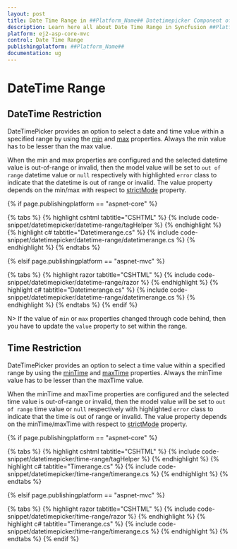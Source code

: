```yaml
---
layout: post
title: Date Time Range in ##Platform_Name## Datetimepicker Component of Syncfusion Essential JS 2 and more.
description: Learn here all about Date Time Range in Syncfusion ##Platform_Name## Datetimepicker Component
platform: ej2-asp-core-mvc
control: Date Time Range
publishingplatform: ##Platform_Name##
documentation: ug
---
```



# DateTime Range     

## DateTime Restriction

DateTimePicker provides an option to select a date and time value within a specified range by using the [min](https://help.syncfusion.com/cr/aspnetcore-js2/Syncfusion.EJ2.Calendars.DateTimePicker.html#Syncfusion_EJ2_Calendars_DateTimePicker_Min) and [max](https://help.syncfusion.com/cr/aspnetcore-js2/Syncfusion.EJ2.Calendars.DateTimePicker.html#Syncfusion_EJ2_Calendars_DateTimePicker_Max) properties. Always the min value has to be lesser than the max value.

When the min and max properties are configured and the selected datetime value is out-of-range or invalid, then the model value will be set to `out of range` datetime value or `null` respectively with highlighted `error` class to indicate that the datetime is out of range or invalid. The value property depends on the min/max with respect to [strictMode](./strict-mode/) property.

{% if page.publishingplatform == "aspnet-core" %}

{% tabs %}
{% highlight cshtml tabtitle="CSHTML" %}
{% include code-snippet/datetimepicker/datetime-range/tagHelper %}
{% endhighlight %}
{% highlight c# tabtitle="Datetimerange.cs" %}
{% include code-snippet/datetimepicker/datetime-range/datetimerange.cs %}
{% endhighlight %}
{% endtabs %}

{% elsif page.publishingplatform == "aspnet-mvc" %}

{% tabs %}
{% highlight razor tabtitle="CSHTML" %}
{% include code-snippet/datetimepicker/datetime-range/razor %}
{% endhighlight %}
{% highlight c# tabtitle="Datetimerange.cs" %}
{% include code-snippet/datetimepicker/datetime-range/datetimerange.cs %}
{% endhighlight %}
{% endtabs %}
{% endif %}



N> If the value of `min` or `max` properties changed through code behind, then you have to update the `value` property to set within the range.

## Time Restriction

DateTimePicker provides an option to select a time value within a specified range by using the [minTime](https://help.syncfusion.com/cr/aspnetcore-js2/Syncfusion.EJ2.Calendars.DateTimePicker.html#Syncfusion_EJ2_Calendars_DateTimePicker_MinTime) and [maxTime](https://help.syncfusion.com/cr/aspnetcore-js2/Syncfusion.EJ2.Calendars.DateTimePicker.html#Syncfusion_EJ2_Calendars_DateTimePicker_MaxTime) properties. Always the minTime value has to be lesser than the maxTime value.

When the minTime and maxTime properties are configured and the selected time value is out-of-range or invalid, then the model value will be set to `out of range` time value or `null` respectively with highlighted `error` class to indicate that the time is out of range or invalid. The value property depends on the minTime/maxTime with respect to [strictMode](./strict-mode/) property.

{% if page.publishingplatform == "aspnet-core" %}

{% tabs %}
{% highlight cshtml tabtitle="CSHTML" %}
{% include code-snippet/datetimepicker/time-range/tagHelper %}
{% endhighlight %}
{% highlight c# tabtitle="Timerange.cs" %}
{% include code-snippet/datetimepicker/time-range/timerange.cs %}
{% endhighlight %}
{% endtabs %}

{% elsif page.publishingplatform == "aspnet-mvc" %}

{% tabs %}
{% highlight razor tabtitle="CSHTML" %}
{% include code-snippet/datetimepicker/time-range/razor %}
{% endhighlight %}
{% highlight c# tabtitle="Timerange.cs" %}
{% include code-snippet/datetimepicker/time-range/timerange.cs %}
{% endhighlight %}
{% endtabs %}
{% endif %}
